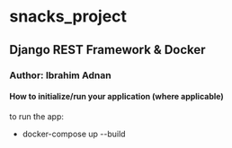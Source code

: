 # snacks_project

## Django REST Framework & Docker
### Author: Ibrahim Adnan
#### How to initialize/run your application (where applicable)
to run the app:
- docker-compose up --build

